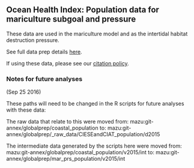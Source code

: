 ## Ocean Health Index: Population data for mariculture subgoal and pressure

These data are used in the mariculture model and as the intertidal habitat destruction pressure.

See full data prep details [here](https://github.com/OHI-Science/ohiprep/blob/master/globalprep/mar_prs_population/v2016/data_prep_coastal_pop.R).

If using these data, please see our [citation policy](http://ohi-science.org/citation-policy/).



### Notes for future analyses
(Sep 25 2016)

These paths will need to be changed in the R scripts for future analyses with these data:

The raw data that relate to this were moved from: mazu:git-annex/globalprep/coastal_population 
to:
mazu:git-annex/globalprep/_raw_data/CIESEandCIAT_population/d2015

The intermediate data generated by the scripts here were moved from: mazu:git-annex/globalprep/coastal_population/v2015/int
to:
mazu:git-annex/globalprep/mar_prs_population/v2015/int
